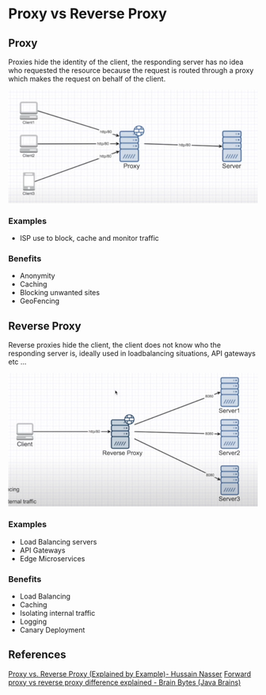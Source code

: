 # Proxy vs Reverse Proxy

## Proxy

Proxies hide the identity of the client, the responding server has no idea who requested the resource because the request is routed through a proxy which makes the request on behalf of the client.

![proxy](images/proxy.png)

### Examples

- ISP use to block, cache and monitor traffic

### Benefits

- Anonymity
- Caching
- Blocking unwanted sites
- GeoFencing

## Reverse Proxy

Reverse proxies hide the client, the client does not know who the responding server is, ideally used in loadbalancing situations, API gateways etc ...

![Reverse Proxy](images/reverse-proxy.png)

### Examples

- Load Balancing servers
- API Gateways
- Edge Microservices

### Benefits

- Load Balancing
- Caching
- Isolating internal traffic
- Logging
- Canary Deployment

## References

[Proxy vs. Reverse Proxy (Explained by Example)- Hussain Nasser](https://www.youtube.com/watch?v=ozhe__GdWC8)
[Forward proxy vs reverse proxy difference explained - Brain Bytes (Java Brains)]([https://link](https://www.youtube.com/watch?v=AuINJdBPf8I))
